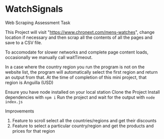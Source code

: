 # WatchSignals
Web Scraping Assessment Task


This Project will visit "https://www.chronext.com/mens-watches", change location if necessary and then scrap
all the contents of all the pages and save to a CSV file.

To accomodate for slower networks and complete page content loads, occasionally we manually call waitTimeout.

In a case where the country region you run the program is not on the website list, the program will automatically select the first region and return an output from that. At the time of completion of this mini project, that region is Anguilla (USD)

Ensure you have node installed on your local station
Clone the Project 
Install dependencies with `npm i`
Run the project and wait for the output with `node index.js`


Improvements
1. Feature to scroll select all the countries/regions and get their discounts
2. Feature to select a particular country/region and get the products and prices for that region